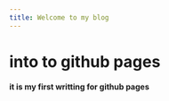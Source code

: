 ```yaml
---
title: Welcome to my blog
---
```


# into to github pages 
#### it is my first writting for github pages
